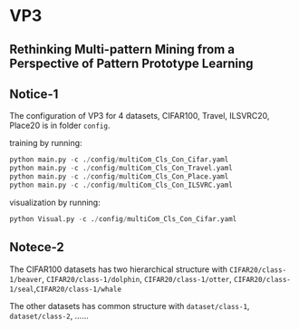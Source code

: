 # VP3
Rethinking Multi-pattern Mining from a Perspective of Pattern Prototype Learning
---

## Notice-1

The configuration of VP3 for 4 datasets, CIFAR100, Travel, ILSVRC20, Place20 is in folder `config`.

training by running:

```python
python main.py -c ./config/multiCom_Cls_Con_Cifar.yaml  
python main.py -c ./config/multiCom_Cls_Con_Travel.yaml  
python main.py -c ./config/multiCom_Cls_Con_Place.yaml 
python main.py -c ./config/multiCom_Cls_Con_ILSVRC.yaml
```

visualization by running:

```python
python Visual.py -c ./config/multiCom_Cls_Con_Cifar.yaml
```


## Notece-2

The CIFAR100 datasets has two hierarchical structure with `CIFAR20/class-1/beaver`, `CIFAR20/class-1/dolphin`, `CIFAR20/class-1/otter`, `CIFAR20/class-1/seal`,`CIFAR20/class-1/whale`

The other datasets has common structure with `dataset/class-1`, `dataset/class-2`, ……



